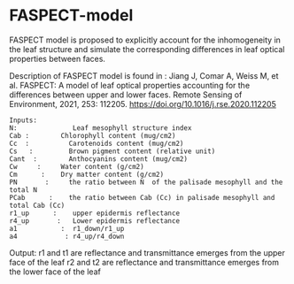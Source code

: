 # FASPECT-model
FASPECT model is proposed to explicitly account for the inhomogeneity in the leaf structure and simulate the corresponding differences in leaf optical properties between faces.

Description of FASPECT model is found in : Jiang J, Comar A, Weiss M, et al. FASPECT: A model of leaf optical properties accounting for the differences between upper and lower faces. Remote Sensing of Environment, 2021, 253: 112205. https://doi.org/10.1016/j.rse.2020.112205


```
Inputs:
N:	            Leaf mesophyll structure index                          
Cab	:        Chlorophyll content (mug/cm2) 	                   
Cc  :          Carotenoids content (mug/cm2)
Cs   :         Brown pigment content (relative unit)               
Cant  :        Anthocyanins content (mug/cm2)
Cw	   :     Water content (g/cm2) 			               
Cm	    :    Dry matter content (g/cm2)	                        
PN       :     the ratio between N  of the palisade mesophyll and the total N 
PCab      :    the ratio between Cab (Cc) in palisade mesophyll and total Cab (Cc)
r1_up      :    upper epidermis reflectance
r4_up       :   Lower epidermis reflectance
a1           :  r1_down/r1_up
a4            : r4_up/r4_down
```
Output:
r1 and t1 are reflectance and transmittance emerges from the upper face of the leaf
r2 and t2 are reflectance and transmittance emerges from the lower face of the leaf

